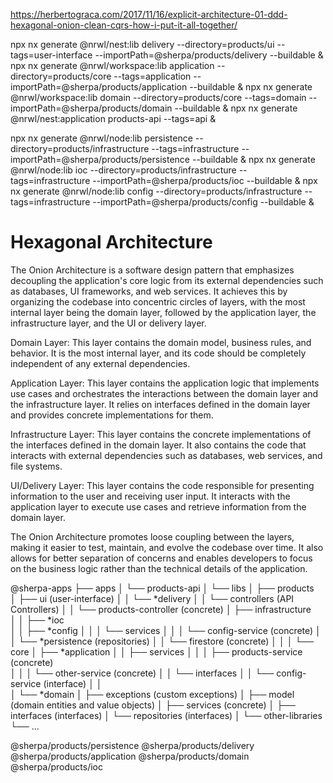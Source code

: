 https://herbertograca.com/2017/11/16/explicit-architecture-01-ddd-hexagonal-onion-clean-cqrs-how-i-put-it-all-together/

<!-- npx nx generate @nrwl/workspace:lib models --directory=domain/products --tags=domain --importPath=@sherpa/products/models --buildable
npx nx generate @nrwl/workspace:lib services --directory=domain/products --tags=domain --importPath=@sherpa/products/services --buildable
npx nx generate @nrwl/workspace:lib interfaces --directory=domain/products --tags=domain --importPath=@sherpa/products/interfaces --buildable
npx nx generate @nrwl/workspace:lib services --directory=infrastructure/firestore --tags=infrastructure --importPath=@sherpa/firestore/services --buildable
npx nx generate @nrwl/workspace:lib interfaces --directory=infrastructure/firestore --tags=infrastructure --importPath=@sherpa/firestore/interfaces --buildable

npx nx generate @nrwl/workspace:lib core --directory=application/products --tags=application --importPath=@sherpa/products/core --buildable

npx nx generate @nrwl/nest:application products-api --tags=user-interface  -->

npx nx generate @nrwl/nest:lib delivery --directory=products/ui --tags=user-interface --importPath=@sherpa/products/delivery --buildable &
npx nx generate @nrwl/workspace:lib application --directory=products/core --tags=application --importPath=@sherpa/products/application --buildable &
npx nx generate @nrwl/workspace:lib domain --directory=products/core --tags=domain --importPath=@sherpa/products/domain --buildable &
npx nx generate @nrwl/nest:application products-api --tags=api &

npx nx generate @nrwl/node:lib persistence --directory=products/infrastructure --tags=infrastructure --importPath=@sherpa/products/persistence --buildable &
npx nx generate @nrwl/node:lib ioc --directory=products/infrastructure --tags=infrastructure --importPath=@sherpa/products/ioc --buildable &
npx nx generate @nrwl/node:lib config --directory=products/infrastructure --tags=infrastructure --importPath=@sherpa/products/config --buildable &

# Hexagonal Architecture

The Onion Architecture is a software design pattern that emphasizes decoupling the application's core logic from its external dependencies such as databases, UI frameworks, and web services. It achieves this by organizing the codebase into concentric circles of layers, with the most internal layer being the domain layer, followed by the application layer, the infrastructure layer, and the UI or delivery layer.

Domain Layer: This layer contains the domain model, business rules, and behavior. It is the most internal layer, and its code should be completely independent of any external dependencies.

Application Layer: This layer contains the application logic that implements use cases and orchestrates the interactions between the domain layer and the infrastructure layer. It relies on interfaces defined in the domain layer and provides concrete implementations for them.

Infrastructure Layer: This layer contains the concrete implementations of the interfaces defined in the domain layer. It also contains the code that interacts with external dependencies such as databases, web services, and file systems.

UI/Delivery Layer: This layer contains the code responsible for presenting information to the user and receiving user input. It interacts with the application layer to execute use cases and retrieve information from the domain layer.

The Onion Architecture promotes loose coupling between the layers, making it easier to test, maintain, and evolve the codebase over time. It also allows for better separation of concerns and enables developers to focus on the business logic rather than the technical details of the application.

@sherpa-apps
├── apps 
│   └── products-api 
│
└── libs
    │
    ├── products    
    │   ├── ui (user-interface)
    │   │   └── *delivery
    │   │       └── controllers (API Controllers)
    │   │           └── products-controller (concrete)
    │   ├── infrastructure        
    │   │   ├── *ioc        
    │   │   ├── *config 
    │   │   │    └── services
    │   │   │        └── config-service (concrete)
    │   │   └── *persistence (repositories)
    │   │        └── firestore (concrete)
    │   │
    │   └── core
    │       ├── *application 
    │       │   ├── services 
    │       │   │   ├── products-service (concrete)         
    │       │   │   └── other-service (concrete)
    │       │   └── interfaces
    │       │       └── config-service (interface)
    │       │           
    │       └── *domain
    │           ├── exceptions (custom exceptions)
    │           ├── model (domain entities and value objects)
    │           ├── services (concrete)
    │           ├── interfaces (interfaces)
    │           └── repositories (interfaces)
    │
    └── other-libraries
        └── ...


@sherpa/products/persistence
@sherpa/products/delivery
@sherpa/products/application
@sherpa/products/domain
@sherpa/products/ioc
